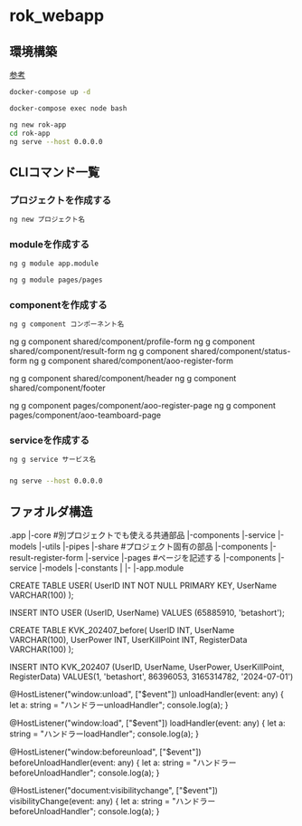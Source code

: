 # rok_webapp

## 環境構築

[参考](https://qiita.com/PRONakahira/items/f507d0f912974d1b8c58)

```bash
docker-compose up -d
```

```bash
docker-compose exec node bash
```

```bash
ng new rok-app
cd rok-app
ng serve --host 0.0.0.0
```

## CLIコマンド一覧

### プロジェクトを作成する
```bash
ng new プロジェクト名
```
### moduleを作成する
```bash 
ng g module app.module

ng g module pages/pages
```

### componentを作成する
```bash
ng g component コンポーネント名
```

ng g component shared/component/profile-form
ng g component shared/component/result-form
ng g component shared/component/status-form
ng g component shared/component/aoo-register-form


ng g component shared/component/header
ng g component shared/component/footer


ng g component pages/component/aoo-register-page
ng g component pages/component/aoo-teamboard-page

### serviceを作成する
```bash
ng g service サービス名
```

### 
```bash
ng serve --host 0.0.0.0
```
## ファオルダ構造
.app
  |-core #別プロジェクトでも使える共通部品
    |-components
    |-service
    |-models
    |-utils
    |-pipes
  |-share #プロジェクト固有の部品
    |-components
        |-result-register-form
    |-service
  |-pages #ページを記述する
    |-components
    |-service
    |-models
    |-constants
    |
  |-
  |-app.module


CREATE TABLE USER(
  UserID INT NOT NULL PRIMARY KEY,
  UserName VARCHAR(100)
);

INSERT INTO USER (UserID, UserName)
VALUES (65885910, 'betashort');

CREATE TABLE KVK_202407_before(
  UserID INT,
  UserName VARCHAR(100),
  UserPower INT,
  UserKillPoint INT,
  RegisterData VARCHAR(100)
);

INSERT INTO KVK_202407 (UserID, UserName, UserPower, UserKillPoint, RegisterData)
VALUES(1, 'betashort', 86396053, 3165314782, '2024-07-01')


  @HostListener("window:unload", ["$event"])
  unloadHandler(event: any) {
    let a: string = "ハンドラーunloadHandler";
    console.log(a);
  }

  @HostListener("window:load", ["$event"])
  loadHandler(event: any) {
    let a: string = "ハンドラーloadHandler";
    console.log(a);
  }

  @HostListener("window:beforeunload", ["$event"])
  beforeUnloadHandler(event: any) {
    let a: string = "ハンドラーbeforeUnloadHandler";
    console.log(a);
  }

  @HostListener("document:visibilitychange", ["$event"])
  visibilityChange(event: any) {
    let a: string = "ハンドラーbeforeUnloadHandler";
    console.log(a);
  }